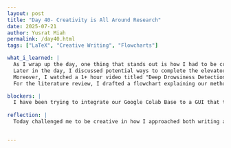 ```yaml
---
layout: post
title: "Day 40- Creativity is All Around Research"
date: 2025-07-21
author: Yusrat Miah
permalink: /day40.html
tags: ["LaTeX", "Creative Writing", "Flowcharts"]

what_i_learned: |
  As I wrap up the day, one thing that stands out is how I had to be creative in the way I approached things. I emphasize 'creative' because, in many ways, how we present ideas to the world is a form of artistic expression. I see creativity in how we’re transforming our literature paper draft from simple words on a Google Doc into a well-organized technical paper on OverLeaf. Transformations like these don’t come easily at first, but when done with care and patience, they make weeks of hard work feel deeply meaningful. That’s something I’m gradually learning about the broader creative process throughout this research program.
  Later in the day, I discussed potential ways to complete the elevator pitch with my group members. The incorporation of a vehicle and showcasing our lab environment are some ideas that we came up with. We also would like to make sure that each group member has a part in the video. Therefore, we are still finalizing the script to make sure we contribute equally during the 60- to 90-second elevator pitch video. 
  Moreover, I watched a 1+ hour video titled "Deep Drowsiness Detection using YOLO, PyTorch, and Python" by Nicholas Renotte. Through this extensive tutorial, it reinforced that the YOLO computer vision model is a power tool that has essential features such as fast processing times and effective anchor boxes. 
  For the literature review, I drafted a flowchart explaining our methodology. I ran the flowchart by my mentor and was advised to reduce the size of it. I plan on doing it by refining the steps and experimenting with different shapes/sizes.

blockers: |
  I have been trying to integrate our Google Colab Base to a GUI that takes in real-time video data. Researching on this topic has been interesting, but implementing it may take longer than anticipated. 
  
reflection: |
  Today challenged me to be creative in how I approached both writing and collaboration. Our literature paper is evolving from raw ideas into a refined technical format on OverLeaf, highlighting the power of thoughtful transformation. In our group pitch planning, we brainstormed ways to balance visual storytelling and team participation, while I also explored YOLO’s strengths in a detailed tutorial that deepened my understanding of fast and efficient model performance. Finally, revising our methodology flowchart and researching GUI integration reminded me that refining small details can unlock big improvements over time.


---
```

